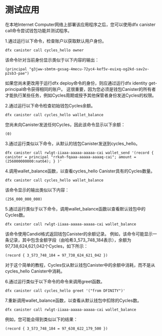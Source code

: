 # 测试应用

在本地Internet Computer网络上部署该应用程序之后，您可以使用dfx canister call命令尝试钱包功能并测试程序。

1.通过运行以下命令，检查账户以获取默认用户身份。

```text
dfx canister call cycles_hello owner
```

该命令针对当前身份显示类似于以下内容的输出：

```text
(principal "g3jww-sbmtm-gxsag-4mecu-72yc4-kef5v-euixq-og2kd-sav2v-p2sb3-pae")
```

如果您尚未更改用于运行dfx deploy命令的身份，则应通过运行dfx identity get-principal命令获得相同的账户。 这很重要，因为您必须是钱包Canister的所有者才能执行某些任务，例如Cycles周期或授予其他保管者身份发送Cycles的权限。

2.通过运行以下命令检查初始钱包Cycles余额。

```text
dfx canister call cycles_hello wallet_balance
```

您尚未向Canister发送任何Cycles，因此该命令显示以下余额：

```text
(0)
```

3.通过运行类似以下命令，从默认的钱包Canister发送到cycles\_hello。

```text
dfx canister call rwlgt-iiaaa-aaaaa-aaaaa-cai wallet_send '(record { canister = principal "rrkah-fqaaa-aaaaa-aaaaq-cai"; amount = (256000000000:nat64); } )'
```

4.调用wallet\_balance函数，以查看cycles\_hello Canister具有的Cycles数量。

```text
dfx canister call cycles_hello wallet_balance
```

该命令显示的输出类似以下内容：

```text
(256_000_000_000)
```

5.通过运行类似于以下命令，调用wallet\_balance函数以查看默认钱包中的Cycles数。

```text
dfx canister call rwlgt-iiaaa-aaaaa-aaaaa-cai wallet_balance
```

该命令使用Candid格式返回钱包Canister的余额记录。 例如，该命令可能显示一条记录，其中包含金额字段（由哈希3\_573\_748\_184表示），余额为97,738,624,621,042个Cycles，如下所示：

```text
(record { 3_573_748_184 = 97_738_624_621_042 })
```

对于这个简单的教程，Cycles仅从默认钱包Canister中的余额中消耗，而不是从cycles\_hello Canister中消耗。

6.通过运行类似于以下命令的命令来调用greet函数。

```text
dfx canister call cycles_hello greet '("from DFINITY")'
```

7.重新调用wallet\_balance函数，以查看从默认钱包中扣除的Cycles数。

```text
dfx canister call rwlgt-iiaaa-aaaaa-aaaaa-cai wallet_balance
```

例如，您可能会得到类似以下的结果：

```text
(record { 3_573_748_184 = 97_638_622_179_500 })
```

